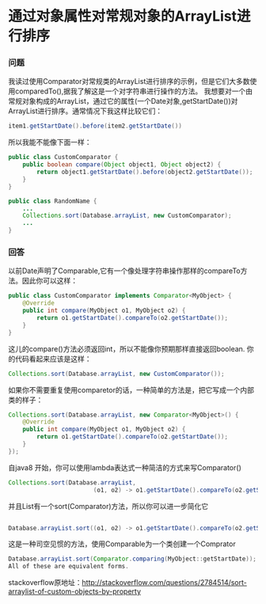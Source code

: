 ﻿
# 通过对象属性对常规对象的ArrayList进行排序

### 问题
我读过使用Comparator对常规类的ArrayList进行排序的示例，但是它们大多数使用comparedTo(),据我了解这是一个对字符串进行操作的方法。
我想要对一个由常规对象构成的ArrayList，通过它的属性(一个Date对象,getStartDate())对ArrayList进行排序。通常情况下我这样比较它们：

```java
item1.getStartDate().before(item2.getStartDate())
```

所以我能不能像下面一样：

```java
public class CustomComparator {
    public boolean compare(Object object1, Object object2) {
        return object1.getStartDate().before(object2.getStartDate());
    }
}

public class RandomName {
    ...
    Collections.sort(Database.arrayList, new CustomComparator);
    ...
}
```

### 回答
 以前Date声明了Comparable,它有一个像处理字符串操作那样的compareTo方法。因此你可以这样：

```java
public class CustomComparator implements Comparator<MyObject> {
    @Override
    public int compare(MyObject o1, MyObject o2) {
        return o1.getStartDate().compareTo(o2.getStartDate());
    }
}
```

这儿的compare()方法必须返回int，所以不能像你预期那样直接返回boolean.
你的代码看起来应该是这样：

```java
Collections.sort(Database.arrayList, new CustomComparator());
```

如果你不需要重复使用comparetor的话，一种简单的方法是，把它写成一个内部类的样子：

```java
Collections.sort(Database.arrayList, new Comparator<MyObject>() {
    @Override
    public int compare(MyObject o1, MyObject o2) {
        return o1.getStartDate().compareTo(o2.getStartDate());
    }
});
```

自java8 开始，你可以使用lambda表达式一种简洁的方式来写Comparator()

```java
Collections.sort(Database.arrayList, 
                        (o1, o2) -> o1.getStartDate().compareTo(o2.getStartDate()));
```

并且List有一个sort(Comparator)方法，所以你可以进一步简化它

```java

Database.arrayList.sort((o1, o2) -> o1.getStartDate().compareTo(o2.getStartDate()));
```

这是一种司空见惯的方法，使用Comparable为一个类创建一个Comprator

```java
Database.arrayList.sort(Comparator.comparing(MyObject::getStartDate));
All of these are equivalent forms.
```

stackoverflow原地址：<http://stackoverflow.com/questions/2784514/sort-arraylist-of-custom-objects-by-property>
